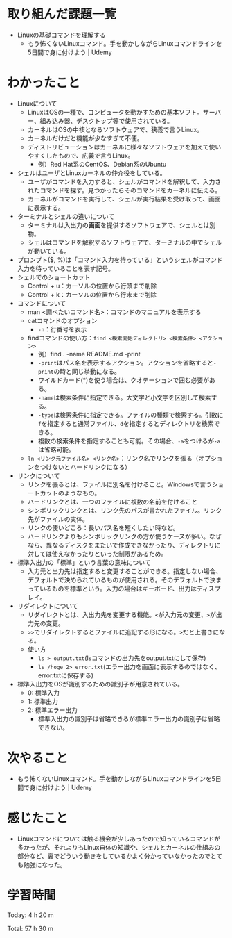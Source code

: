 # 取り組んだ課題一覧
- Linuxの基礎コマンドを理解する
	- もう怖くないLinuxコマンド。手を動かしながらLinuxコマンドラインを5日間で身に付けよう | Udemy
# わかったこと
- Linuxについて
	- LinuxはOSの一種で、コンピュータを動かすための基本ソフト。サーバー、組み込み器、デスクトップ等で使用されている。
	- カーネルはOSの中核となるソフトウェアで、狭義で言うLinux。
	- カーネルだけだと機能が少なすぎて不便。
	- ディストリビューションはカーネルに様々なソフトウェアを加えて使いやすくしたもので、広義で言うLinux。
		- 例）Red Hat系のCentOS、Debian系のUbuntu
- シェルはユーザとLinuxカーネルの仲介役をしている。
	- ユーザがコマンドを入力すると、シェルがコマンドを解釈して、入力されたコマンドを探す。見つかったらそのコマンドをカーネルに伝える。
	- カーネルがコマンドを実行して、シェルが実行結果を受け取って、画面に表示する。
- ターミナルとシェルの違いについて
	- ターミナルは入出力の**画面**を提供するソフトウェアで、シェルとは別物。
	- シェルはコマンドを解釈するソフトウェアで、ターミナルの中でシェルが動いている。
- プロンプト($, %)は「コマンド入力を待っている」というシェルがコマンド入力を待っていることを表す記号。
- シェルでのショートカット
	- Control + u：カーソルの位置から行頭まで削除
	- Control + k：カーソルの位置から行末まで削除
- コマンドについて
	- man <調べたいコマンド名>：コマンドのマニュアルを表示する
	- catコマンドのオプション
		- `-n`：行番号を表示
	- findコマンドの使い方：`find <検索開始ディレクトリ> <検索条件> <アクション>`
		- 例）find . -name README.md -print
		- `-print`はパス名を表示するアクション。アクションを省略すると`-print`の時と同じ挙動になる。
		- ワイルドカード(*)を使う場合は、クオテーションで囲む必要がある。
		- `-name`は検索条件に指定できる。大文字と小文字を区別して検索する。
		- `-type`は検索条件に指定できる。ファイルの種類で検索する。引数に`f`を指定すると通常ファイル、`d`を指定するとディレクトリを検索できる。
		- 複数の検索条件を指定することも可能。その場合、`-a`をつけるが`-a`は省略可能。
	- `ln <リンク元ファイル名> <リンク名>`：リンク名でリンクを張る（オプションをつけないとハードリンクになる）
- リンクについて
	- リンクを張るとは、ファイルに別名を付けること。Windowsで言うショートカットのようなもの。
	- ハードリンクとは、一つのファイルに複数の名前を付けること
	- シンボリックリンクとは、リンク先のパスが書かれたファイル。リンク先がファイルの実体。
	- リンクの使いどころ：長いパス名を短くしたい時など。
	- ハードリンクよりもシンボリックリンクの方が使うケースが多い。なぜなら、異なるディスクをまたいで作成できなかったり、ディレクトリに対しては使えなかったりといった制限があるため。
- 標準入出力の「標準」という言葉の意味について
	- 入力元と出力先は指定すると変更することができる。指定しない場合、デフォルトで決められているものが使用される。そのデフォルトで決まっているものを標準という。入力の場合はキーボード、出力はディスプレイ。
- リダイレクトについて
	- リダイレクトとは、入出力先を変更する機能。`<`が入力元の変更、`>`が出力先の変更。
	- `>>`でリダイレクトするとファイルに追記する形になる。`>`だと上書きになる。
	- 使い方
		- `ls > output.txt`(lsコマンドの出力先をoutput.txtにして保存)
		- `ls /hoge 2> error.txt`(エラー出力を画面に表示するのではなく、error.txtに保存する)
- 標準入出力をOSが識別するための識別子が用意されている。
	- 0: 標準入力
	- 1: 標準出力
	- 2: 標準エラー出力
		- 標準入出力の識別子は省略できるが標準エラー出力の識別子は省略できない。

# 次やること
- もう怖くないLinuxコマンド。手を動かしながらLinuxコマンドラインを5日間で身に付けよう | Udemy
# 感じたこと
- Linuxコマンドについては触る機会が少しあったので知っているコマンドが多かったが、それよりもLinux自体の知識や、シェルとカーネルの仕組みの部分など、裏でどういう動きをしているかよく分かっていなかったのでとても勉強になった。

# 学習時間
Today: 4 h 20 m

Total: 57 h 30 m
